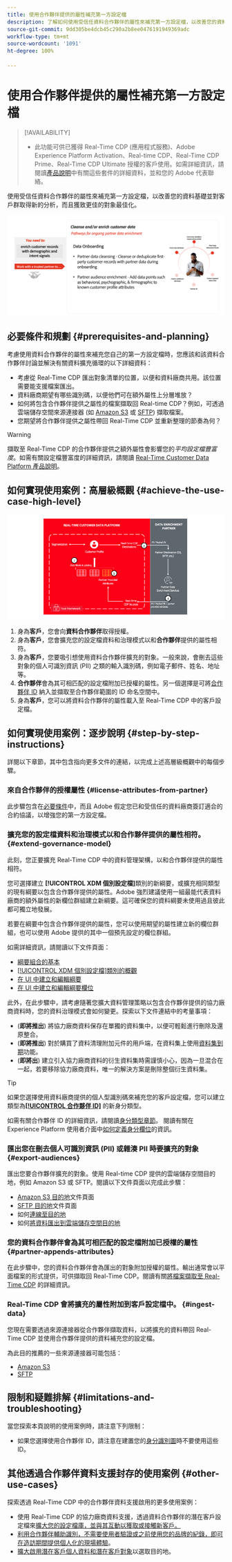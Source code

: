 ```yaml
---
title: 使用合作夥伴提供的屬性補充第一方設定檔
description: 了解如何使用受信任資料合作夥伴的屬性來補充第一方設定檔，以改善您的資料基礎，對客戶群取得新的分析，以及更佳的對象最佳化。
source-git-commit: 9dd305be4dcb45c290a2b8ee0476191949369adc
workflow-type: tm+mt
source-wordcount: '1091'
ht-degree: 100%

---
```


# 使用合作夥伴提供的屬性補充第一方設定檔

>[!AVAILABILITY]
>
>* 此功能可供已獲得 Real-Time CDP (應用程式服務)、Adobe Experience Platform Activation、Real-time CDP、Real-Time CDP Prime、Real-Time CDP Ultimate 授權的客戶使用。如需詳細資訊，請閱讀[產品說明](https://helpx.adobe.com/legal/product-descriptions.html)中有關這些套件的詳細資料，並和您的 Adob&#x200B;&#x200B;e 代表聯絡。

使用受信任資料合作夥伴的屬性來補充第一方設定檔，以改善您的資料基礎並對客戶群取得新的分析，而且獲致更佳的對象最佳化。

![使用合作夥伴提供的屬性使用案例高層級視覺化概觀擴充設定檔。](/help/rtcdp/assets/partner-data/enrichment/enrichment-use-case-overview.png)

## 必要條件和規劃 {#prerequisites-and-planning}

考慮使用資料合作夥伴的屬性來補充您自己的第一方設定檔時，您應該和該資料合作夥伴討論並解決有關資料擴充循環的以下詳細資料：

* 考慮從 Real-Time CDP 匯出對象清單的位置，以便和資料廠商共用。該位置需要能支援檔案匯出。
* 資料廠商期望有哪些識別碼，以便他們可在額外屬性上分層堆放？
* 如何將包含合作夥伴提供之屬性的檔案擷取回 Real-time CDP？例如，可透過雲端儲存空間來源連接器 (如 [Amazon S3](/help/sources/connectors/cloud-storage/s3.md) 或 [SFTP](/help/sources/connectors/cloud-storage/sftp.md)) 擷取檔案。
* 您期望將合作夥伴提供之屬性帶回 Real-Time CDP 並重新整理的節奏為何？

>[!WARNING]
>
>擷取至 Real-Time CDP 的合作夥伴提供之額外屬性會影響您的&#x200B;*平均設定檔豐富度*。如需有關設定檔豐富度的詳細資訊，請閱讀 [Real-Time Customer Data Platform 產品說明](https://helpx.adobe.com/jp/legal/product-descriptions/real-time-customer-data-platform.html)。

## 如何實現使用案例：高層級概觀 {#achieve-the-use-case-high-level}

![使用合作夥伴提供的屬性使用案例高層級視覺化概觀擴充設定檔。](/help/rtcdp/assets/partner-data/enrichment/enrichment-use-case-steps.png)

1. 身為&#x200B;**客戶**，您會向&#x200B;**資料合作夥伴**&#x200B;取得授權。
2. 身為&#x200B;**客戶**，您會擴充您的設定檔資料和治理模式以和&#x200B;**合作夥伴**&#x200B;提供的屬性相符。
3. 身為&#x200B;**客戶**，您要吸引想使用資料合作夥伴擴充的對象。一般來說，會刪去這些對象的個人可識別資訊 (PII) 之類的輸入識別碼，例如電子郵件、姓名、地址等。
4. **合作夥伴**&#x200B;會為其可相匹配的設定檔附加已授權的屬性。另一個選擇是可將[合作夥伴 ID](/help/identity-service/namespaces.md) 納入並擷取至合作夥伴範圍的 ID 命名空間中。
5. 身為&#x200B;**客戶**，您可以將資料合作夥伴的屬性載入至 Real-Time CDP 中的客戶設定檔。

## 如何實現使用案例：逐步說明 {#step-by-step-instructions}

詳閱以下章節，其中包含指向更多文件的連結，以完成上述高層級概觀中的每個步驟。

### 來自合作夥伴的授權屬性 {#license-attributes-from-partner}

此步驟包含在[必要條件](#prerequisites-and-planning)中，而且 Adobe 假定您已和受信任的資料廠商簽訂適合的合約協議，以增強您的第一方設定檔。

### 擴充您的設定檔資料和治理模式以和合作夥伴提供的屬性相符。 {#extend-governance-model}

此刻，您正要擴充 Real-Time CDP 中的資料管理架構，以和合作夥伴提供的屬性相符。

您可選擇建立 **[!UICONTROL XDM 個別設定檔]**&#x200B;類別的新綱要，或擴充相同類型的現有綱要以包含合作夥伴提供的屬性。Adobe 強烈建議使用一組最能代表資料廠商的額外屬性的新欄位群組建立新綱要。這可確保您的資料綱要未使用過且彼此都可獨立地發展。

若要在綱要中包含合作夥伴提供的屬性，您可以使用期望的屬性建立新的欄位群組，也可以使用 Adob&#x200B;&#x200B;e 提供的其中一個預先設定的欄位群組。

如需詳細資訊，請閱讀以下文件頁面：

* [綱要組合的基本](/help/xdm/schema/composition.md)
* [[!UICONTROL XDM 個別設定檔]類別的概觀](/help/xdm/classes/individual-profile.md)
* [在 UI 中建立和編輯綱要](/help/xdm/ui/resources/schemas.md)
* [在 UI 中建立和編輯綱要欄位](/help/xdm/ui/resources/field-groups.md)

<!--

Commenting out links for now
* [Create and edit schemas using the API](/help/xdm/api/schemas.md#create)
* [Update an existing schema to add field groups using the API](/help/xdm/api/schemas.md#patch)
* Link to new field group documentation page when it exists

-->

此外，在此步驟中，請考慮隨著您擴大資料管理策略以包含合作夥伴提供的協力廠商資料時，您的資料治理模式會如何變更。探索以下文件連結中的考量事項：

* (**即將推出**) 將協力廠商資料保存在單獨的資料集中，以便可輕鬆進行刪除及還原整合。
* (**即將推出**) 對於購買了資料清理附加元件的用戶端，在資料集上使用[資料集到期](/help/hygiene/ui/dataset-expiration.md)功能。
* (**即將出**) 建立引入協力廠商資料的衍生資料集時需謹慎小心，因為一旦混合在一起，若要移除協力廠商資料，唯一的解決方案是刪除整個衍生資料集。

>[!TIP]
>
>如果您選擇使用資料廠商提供的個人型識別碼來補充您的客戶設定檔，您可以建立類型為&#x200B;**[[!UICONTROL 合作夥伴 ID]](/help/identity-service/namespaces.md)** 的新身分類型。
>
>如需有關合作夥伴 ID 的詳細資訊，請閱讀[身分類型章節](/help/identity-service/namespaces.md)。
>閱讀有關在 Experience Platform 使用者介面中[如何定義身分欄位](/help/xdm/ui/fields/identity.md)的資訊。

### 匯出您在刪去個人可識別資訊 (PII) 或雜湊 PII 時要擴充的對象 {#export-audiences}

匯出您要合作夥伴擴充的對象。使用 Real-time CDP 提供的雲端儲存空間目的地，例如 Amazon S3 或 SFTP。閱讀以下文件頁面以完成此步驟：

* [Amazon S3 目的地](/help/destinations/catalog/cloud-storage/amazon-s3.md)文件頁面
* [SFTP 目的地](/help/destinations/catalog/cloud-storage/sftp.md)文件頁面
* 如何[連線至目的地](/help/destinations/ui/connect-destination.md)
* 如何[將資料匯出到雲端儲存空間目的地](/help/destinations/ui/activate-batch-profile-destinations.md)

### 您的資料合作夥伴會為其可相匹配的設定檔附加已授權的屬性 {#partner-appends-attributes}

在此步驟中，您的資料合作夥伴會為匯出的對象附加授權的屬性。輸出通常會以平面檔案的形式提供，可供擷取回 Real-Time CDP。閱讀有關[將檔案擷取至 Real-Time CDP](/help/ingestion/tutorials/ingest-batch-data.md#upload-file) 的詳細資訊。

### Real-Time CDP 會將擴充的屬性附加到客戶設定檔中。 {#ingest-data}

您現在需要透過來源連接器從合作夥伴擷取資料，以將擴充的資料帶回 Real-Time CDP 並使用合作夥伴提供的資料補充您的設定檔。

為此目的推薦的一些來源連接器可能包括：

* [Amazon S3](/help/sources/connectors/cloud-storage/s3.md)
* [SFTP](/help/sources/connectors/cloud-storage/sftp.md)

## 限制和疑難排解 {#limitations-and-troubleshooting}

當您探索本頁說明的使用案例時，請注意下列限制：

* 如果您選擇使用合作夥伴 ID，請注意在建置您的[身分識別圖](/help/identity-service/ui/identity-graph-viewer.md)時不要使用這些 ID。

## 其他透過合作夥伴資料支援封存的使用案例 {#other-use-cases}

探索透過 Real-Time CDP 中的合作夥伴資料支援啟用的更多使用案例：

* 使用 Real-Time CDP 的協力廠商資料支援，透過資料合作夥伴的潛在客戶設定檔來[擴大您的設定檔庫，並與其互動以獲取或接觸新客戶。](/help/rtcdp/partner-data/prospecting.md)
* [利用合作夥伴輔助識別，不需要使用者驗證或之前使用您的品牌的紀錄，即可在造訪期間提供個人化的現場體驗](/help/rtcdp/partner-data/onsite-personalization.md)。
* [擴大啟用潛在客戶個人資料和潛在客戶對象](/help/destinations/ui/activate-prospect-audiences.md)以選取目的地。